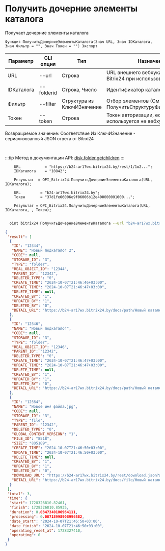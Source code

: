 ﻿---
sidebar_position: 7
---

# Получить дочерние элементы каталога
 Получает дочерние элементы каталога



`Функция ПолучитьДочерниеЭлементыКаталога(Знач URL, Знач IDКаталога, Знач Фильтр = "", Знач Токен = "") Экспорт`

  | Параметр | CLI опция | Тип | Назначение |
  |-|-|-|-|
  | URL | --url | Строка | URL внешнего вебхука или адрес Bitrix24 при использовании токена |
  | IDКаталога | --folderid | Строка, Число | Идентификатор каталога |
  | Фильтр | --filter | Структура из КлючИЗначение | Отбор элементов (См. ПолучитьСтруктуруФильтраКаталога) |
  | Токен | --token | Строка | Токен авторизации, если используется не вебхук |

  
  Возвращаемое значение:   Соответствие Из КлючИЗначение - сериализованный JSON ответа от Bitrxi24

<br/>

:::tip
Метод в документации API: [disk.folder.getchildren](https://dev.1c-bitrix.ru/rest_help/disk/folder/disk_folder_getchildren.php)
:::
<br/>


```bsl title="Пример кода"
    URL           = "https://b24-ar17wx.bitrix24.by/rest/1/1o2...";
    IDКаталога    = "10842";

    Результат  = OPI_Bitrix24.ПолучитьДочерниеЭлементыКаталога(URL, IDКаталога);

    URL         = "b24-ar17wx.bitrix24.by";
    Токен       = "37d1fe66006e9f06006b12e400000001000...";

    Результат = OPI_Bitrix24.ПолучитьДочерниеЭлементыКаталога(URL, IDКаталога, , Токен);
```



```sh title="Пример команды CLI"
    
  oint bitrix24 ПолучитьДочерниеЭлементыКаталога --url "b24-ar17wx.bitrix24.by" --folderid "2490" --filter %filter% --token "56898d66006e9f06006b12e400000001000..."

```

```json title="Результат"
{
 "result": [
  {
   "ID": "12344",
   "NAME": "Новый подкаталог 2",
   "CODE": null,
   "STORAGE_ID": "3",
   "TYPE": "folder",
   "REAL_OBJECT_ID": "12344",
   "PARENT_ID": "12342",
   "DELETED_TYPE": "0",
   "CREATE_TIME": "2024-10-07T21:46:46+03:00",
   "UPDATE_TIME": "2024-10-07T21:46:47+03:00",
   "DELETE_TIME": null,
   "CREATED_BY": "1",
   "UPDATED_BY": "1",
   "DELETED_BY": "0",
   "DETAIL_URL": "https://b24-ar17wx.bitrix24.by/docs/path/Новый каталог/Новый подкаталог 2"
  },
  {
   "ID": "12346",
   "NAME": "Новый подкаталог",
   "CODE": null,
   "STORAGE_ID": "3",
   "TYPE": "folder",
   "REAL_OBJECT_ID": "12346",
   "PARENT_ID": "12342",
   "DELETED_TYPE": "0",
   "CREATE_TIME": "2024-10-07T21:46:47+03:00",
   "UPDATE_TIME": "2024-10-07T21:46:47+03:00",
   "DELETE_TIME": null,
   "CREATED_BY": "1",
   "UPDATED_BY": "1",
   "DELETED_BY": "0",
   "DETAIL_URL": "https://b24-ar17wx.bitrix24.by/docs/path/Новый каталог/Новый подкаталог"
  },
  {
   "ID": "12364",
   "NAME": "Новое имя файла.jpg",
   "CODE": null,
   "STORAGE_ID": "3",
   "TYPE": "file",
   "PARENT_ID": "12342",
   "DELETED_TYPE": "0",
   "GLOBAL_CONTENT_VERSION": "1",
   "FILE_ID": "8518",
   "SIZE": "805189",
   "CREATE_TIME": "2024-10-07T21:46:50+03:00",
   "UPDATE_TIME": "2024-10-07T21:46:50+03:00",
   "DELETE_TIME": null,
   "CREATED_BY": "1",
   "UPDATED_BY": "1",
   "DELETED_BY": "0",
   "DOWNLOAD_URL": "https://b24-ar17wx.bitrix24.by/rest/download.json?auth=623a0467006e9f06006b12e400000001000007bd6d86696f59ebb8fa58416ef6f1859c&token=disk%7CaWQ9MTIzNjQmXz1DYlpwMUI1S25KbWc4NDRYYm44anRkb1B3VGV4QkxVNA%3D%3D%7CImRvd25sb2FkfGRpc2t8YVdROU1USXpOalFtWHoxRFlscHdNVUkxUzI1S2JXYzRORFJZWW00NGFuUmtiMUIzVkdWNFFreFZOQT09fDYyM2EwNDY3MDA2ZTlmMDYwMDZiMTJlNDAwMDAwMDAxMDAwMDA3YmQ2ZDg2Njk2ZjU5ZWJiOGZhNTg0MTZlZjZmMTg1OWMi.3MiJFqrTgb1bmtbDEe4tmi6amjgXvqgBMNzeoV3qaUA%3D",
   "DETAIL_URL": "https://b24-ar17wx.bitrix24.by/docs/file/Новый каталог/Новое имя файла.jpg"
  }
 ],
 "total": 3,
 "time": {
  "start": 1728326810.82461,
  "finish": 1728326810.85935,
  "duration": 0.0347340106964111,
  "processing": 0.00718998908996582,
  "date_start": "2024-10-07T21:46:50+03:00",
  "date_finish": "2024-10-07T21:46:50+03:00",
  "operating_reset_at": 1728327410,
  "operating": 0
 }
}
```
